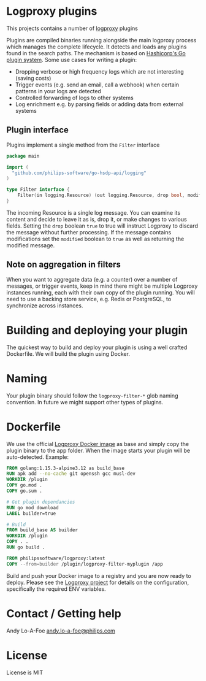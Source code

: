 # Logproxy plugins
This projects contains a number of [logproxy](https://github.com/philips-software/logproxy) plugins

Plugins are compiled binaries running alongside the main logproxy process which manages the complete lifecycle. 
It detects and loads any plugins found in the search paths. The 
mechanism is based on [Hashicorp's Go plugin system](https://github.com/hashicorp/go-plugin). Some use cases
for writing a plugin:

- Dropping verbose or high frequency logs which are not interesting (saving costs)
- Trigger events (e.g. send an email, call a webhook) when certain patterns in your logs are detected
- Controlled forwarding of logs to other systems
- Log enrichment e.g. by parsing fields or adding data from external systems

## Plugin interface
Plugins implement a single method  from the `Filter` interface

```go
package main

import (
  "github.com/philips-software/go-hsdp-api/logging"
)

type Filter interface {
    Filter(in logging.Resource) (out logging.Resource, drop bool, modified bool, err error)
}
```

The incoming Resource is a single log message. You can examine its content and decide to leave it as is, drop it, or make changes to various fields.
Setting the `drop` boolean `true` to true will instruct Logproxy to
discard the message without further processing. If the message
contains modifications set the `modified` boolean to `true` as well as 
returning the modified message.

## Note on aggregation in filters
When you want to aggregate data (e.g. a counter) over a number of messages, or trigger events, keep in mind there
might be multiple Logproxy instances running, each with their own copy of the plugin running. 
You will need to use a backing store service, e.g. Redis or PostgreSQL, to synchronize across instances. 

# Building and deploying your plugin
The quickest way to build and deploy your plugin is using a well crafted Dockerfile. We will build the plugin using Docker. 

# Naming
Your plugin binary should follow the `logproxy-filter-*` glob naming convention. In future we might support other types of plugins.

# Dockerfile
We use the official [Logproxy Docker image](https://hub.docker.com/r/philipssoftware/logproxy) as base and simply copy
the plugin binary to the app folder. When the image starts your plugin will be auto-detected. Example:

```Dockerfile
FROM golang:1.15.3-alpine3.12 as build_base
RUN apk add --no-cache git openssh gcc musl-dev
WORKDIR /plugin
COPY go.mod .
COPY go.sum .

# Get plugin dependancies
RUN go mod download
LABEL builder=true

# Build
FROM build_base AS builder
WORKDIR /plugin
COPY . .
RUN go build .

FROM philipssoftware/logproxy:latest
COPY --from=builder /plugin/logproxy-filter-myplugin /app
```

Build and push your Docker image to a registry and you are now
ready to deploy. Please see the [Logproxy project](https://github.com/philips-software/logproxy) for
details on the configuration, specifically the required ENV variables.

# Contact / Getting help

Andy Lo-A-Foe <andy.lo-a-foe@philips.com>

# License

License is MIT
